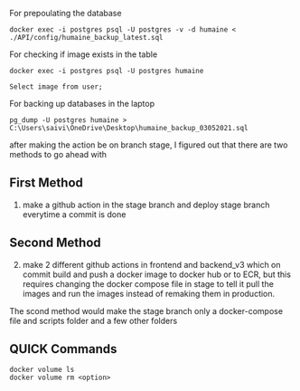For prepoulating the database

```
docker exec -i postgres psql -U postgres -v -d humaine < ./API/config/humaine_backup_latest.sql
```

For checking if image exists in the table

```
docker exec -i postgres psql -U postgres humaine

Select image from user;

```

For backing up databases in the laptop

```
pg_dump -U postgres humaine > C:\Users\saivi\OneDrive\Desktop\humaine_backup_03052021.sql
```

after making the action be on branch stage, I figured out that there are two methods to go ahead with

## First Method

1. make a github action in the stage branch and deploy stage branch everytime a commit is done

## Second Method

2. make 2 different github actions in frontend and backend_v3 which on commit build and push a docker image to docker hub or to ECR, but this requires changing the docker compose file in stage to tell it pull the images and run the images instead of remaking them in production.

The scond method would make the stage branch only a docker-compose file and scripts folder and a few other folders

## QUICK Commands

```
docker volume ls
docker volume rm <option>
```